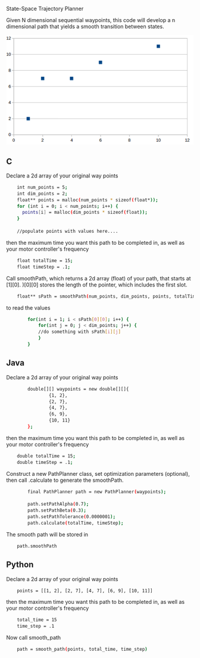 State-Space Trajectory Planner

Given N dimensional sequential waypoints, this code will develop a n dimensional path that yields
a smooth transition between states. 

![Alt text](input.png?raw=true "Original Points") 

## C

Declare a 2d array of your original way points

```bash
    int num_points = 5;
    int dim_points = 2;
    float** points = malloc(num_points * sizeof(float*));
    for (int i = 0; i < num_points; i++) {
      points[i] = malloc(dim_points * sizeof(float));
    }
    
    //populate points with values here....
```

then the maximum time you want this path to be completed in, as well as your motor controller's frequency

```bash
    float totalTime = 15;
    float timeStep = .1;
```

Call smoothPath, which returns a 2d array (float) of your path, that starts at [1][0].
)[0][0] stores the length of the pointer, which includes the first slot.

```bash
    float** sPath = smoothPath(num_points, dim_points, points, totalTime, timeStep);
```

to read the values

```bash
        for(int i = 1; i < sPath[0][0]; i++) {
            for(int j = 0; j < dim_points; j++) {
            //do something with sPath[i][j]
            }
        }
```

## Java

Declare a 2d array of your original way points

```bash
        double[][] waypoints = new double[][]{
                {1, 2},
                {2, 7},
                {4, 7},
                {6, 9},
                {10, 11}
        };
```


then the maximum time you want this path to be completed in, as well as your motor controller's frequency

```bash
    double totalTime = 15;
    double timeStep = .1;
```

Construct a new PathPlanner class, set optimization parameters (optional), then call .calculate to generate the 
smoothPath.

```bash
        final PathPlanner path = new PathPlanner(waypoints);

        path.setPathAlpha(0.7);
        path.setPathBeta(0.3);
        path.setPathTolerance(0.0000001);
        path.calculate(totalTime, timeStep);
```

The smooth path will be stored in 

```bash
    path.smoothPath
```

## Python

Declare a 2d array of your original way points

```bash
    points = [[1, 2], [2, 7], [4, 7], [6, 9], [10, 11]]
```

then the maximum time you want this path to be completed in, as well as your motor controller's frequency

```bash
    total_time = 15
    time_step = .1
```

Now call smooth_path 

```bash
    path = smooth_path(points, total_time, time_step)
```
